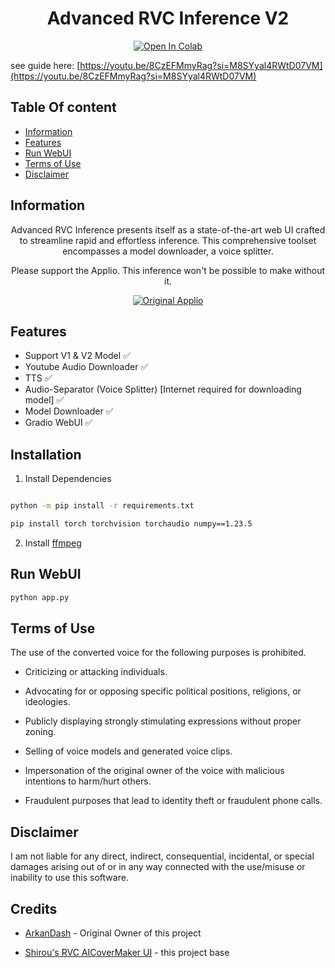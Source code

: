 <div align="center">

# Advanced RVC Inference V2

[![Open In Colab](https://img.shields.io/badge/Open%20in%20Colab-yellow?style=for-the-badge&logo=google-colab&logoColor=white)](https://colab.research.google.com/github/ArkanDash/Advanced-RVC-Inference/blob/master/Advanced-RVC.ipynb)



</div>

see guide here: [https://youtu.be/8CzEFMmyRag?si=M8SYyal4RWtD07VM](https://youtu.be/8CzEFMmyRag?si=M8SYyal4RWtD07VM)


## Table Of content

- [Information](##Information)
 - [Features](##Features)
- [Run WebUI](##Run-WebUI)
 - [Terms of Use](##Terms-of-Use)
- [Disclaimer](##Disclaimer)

## Information
<div align="center">

 Advanced RVC Inference presents itself as a state-of-the-art web UI crafted to streamline rapid and effortless inference. This comprehensive toolset encompasses a model downloader, a voice splitter.

Please support the Applio. This inference won't be possible to make without it.<br />

[![Original Applio](https://img.shields.io/badge/Github-Original%20Applio%20Repository-blue?style=for-the-badge&logo=github)](https://github.com/IAHispano/Applio)

</div>

## Features
- Support V1 & V2 Model ✅
- Youtube Audio Downloader ✅
- TTS ✅
- Audio-Separator (Voice Splitter) [Internet required for downloading model] ✅
- Model Downloader ✅ 
- Gradio WebUI ✅


## Installation

1. Install Dependencies <br />
```bash

python -m pip install -r requirements.txt

pip install torch torchvision torchaudio numpy==1.23.5
```

2. Install [ffmpeg](https://ffmpeg.org/)


## Run WebUI <br />
```bash
python app.py
```


## Terms of Use

The use of the converted voice for the following purposes is prohibited.

* Criticizing or attacking individuals.

* Advocating for or opposing specific political positions, religions, or ideologies.

* Publicly displaying strongly stimulating expressions without proper zoning.

* Selling of voice models and generated voice clips.

* Impersonation of the original owner of the voice with malicious intentions to harm/hurt others.

* Fraudulent purposes that lead to identity theft or fraudulent phone calls.

## Disclaimer

I am not liable for any direct, indirect, consequential, incidental, or special damages arising out of or in any way connected with the use/misuse or inability to use this software.



## Credits

- [ArkanDash](https://github.com/ArkanDash) - Original Owner of this project

- [Shirou's  RVC AICoverMaker UI](https://github.com/Eddycrack864/RVC-AI-Cover-Maker-UI.git) - this project base
